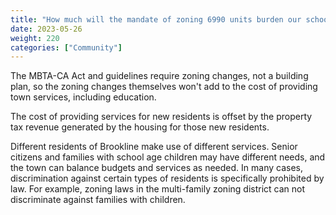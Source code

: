 ```yaml
---
title: "How much will the mandate of zoning 6990 units burden our schools and other town services?"
date: 2023-05-26
weight: 220
categories: ["Community"]
---
```

The MBTA-CA Act and guidelines require zoning changes, not a building plan, so the zoning changes themselves won't add to the cost of providing town services, including education.

The cost of providing services for new residents is offset by the property tax revenue generated by the housing for those new residents.

Different residents of Brookline make use of different services. Senior citizens and families with school age children may have different needs, and the town can balance budgets and services as needed. In many cases, discrimination against certain types of residents is specifically prohibited by law. For example, zoning laws in the multi-family zoning district can not discriminate against families with children.

